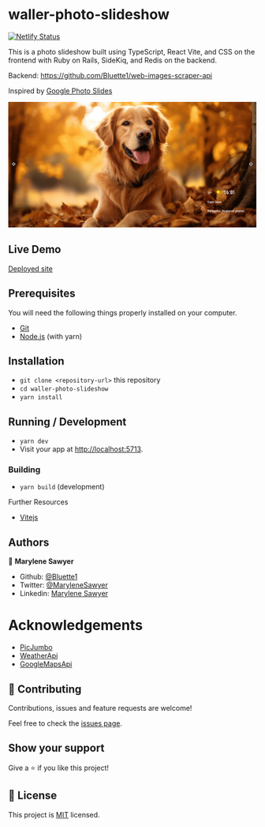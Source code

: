 # waller-photo-slideshow
[![Netlify Status](https://api.netlify.com/api/v1/badges/40117370-799b-40ef-9c1c-a6895247310c/deploy-status)](https://app.netlify.com/sites/waller-photo-slideshow/deploys)


This is a photo slideshow built using TypeScript, React Vite, and CSS on the frontend with Ruby on Rails, SideKiq, and Redis on the backend.

Backend: https://github.com/Bluette1/web-images-scraper-api

Inspired by [Google Photo Slides](https://chromewebstore.google.com/detail/google-featured-photos-sl/pepbogfgohpfngkncedakaegddjneapm)


![Demo picture](./src/assets/images/screenshot.png)

## Live Demo

[Deployed site](https://waller-photo-slideshow.netlify.app/)


## Prerequisites

You will need the following things properly installed on your computer.

* [Git](https://git-scm.com/)
* [Node.js](https://nodejs.org/) (with yarn)


## Installation

* `git clone <repository-url>` this repository
* `cd waller-photo-slideshow`
* `yarn install`

## Running / Development

* `yarn dev`
* Visit your app at [http://localhost:5713](http://localhost:5713).


### Building

* `yarn build` (development)

Further Resources
- [Vitejs](https://vitejs.dev/guide/)

## Authors

👤 **Marylene Sawyer**
- Github: [@Bluette1](https://github.com/Bluette1)
- Twitter: [@MaryleneSawyer](https://twitter.com/MaryleneSawyer)
- Linkedin: [Marylene Sawyer](https://www.linkedin.com/in/marylene-sawyer)


# Acknowledgements
- [PicJumbo](https://picjumbo.com/)
- [WeatherApi](https://www.weatherapi.com/)
- [GoogleMapsApi](https://developers.google.com/maps)


## 🤝 Contributing

Contributions, issues and feature requests are welcome!

Feel free to check the [issues page](https://github.com/Bluette1/waller-photo-slideshow/issues).

## Show your support

Give a ⭐️ if you like this project!

## 📝 License

This project is [MIT](https://opensource.org/licenses/MIT) licensed.
